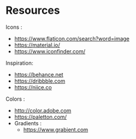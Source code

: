 # Resources

Icons :
  - https://www.flaticon.com/search?word=image
  - https://material.io/
  - https://www.iconfinder.com/
  
Inspiration:
  - https://behance.net
  - https://dribbble.com
  - https://niice.co
  
Colors :
  - http://color.adobe.com
  - https://paletton.com/
  - Gradients :
    - https://www.grabient.com
    
